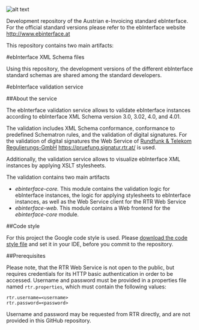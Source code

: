 ![alt text](https://github.com/pliegl/ebinterface/blob/master/site/images/logo.jpg?raw=true "ebInterface e-Invoice standard")


Development repository of the Austrian e-Invoicing standard ebInterface. For the official standard versions please refer to the ebInterface website http://www.ebinterface.at


This repository contains two main artifacts:

#ebInterface XML Schema files


Using this repository, the development versions of the different ebInterface standard schemas are shared among the standard developers.


#ebInterface validation service

##About the service

The ebInterface validation service allows to validate ebInterface instances according to ebInterface XML Schema version 3.0, 3.02, 4.0, and 4.01.

The validation includes XML Schema conformance, conformance to predefined Schematron rules, and the validation of digital signatures. For the validation of digital signatures the Web Service of [Rundfunk & Telekom Regulierungs-GmbH](http://www.rtr.at) https://pruefung.signatur.rtr.at/ is used.

Additionally, the validation service allows to visualize ebInterface XML instances by applying XSLT stylesheets.

The validation contains two main artifacts

 * *ebinterface-core.* This module contains the validation logic for ebInterface instances, the logic for applying stylesheets to ebInterface instances, as well as the Web Service client for the RTR Web Service
 * *ebinterface-web.* This module contains a Web frontend for the *ebinterface-core* module.

##Code style

For this project the Google code style is used. Please [download the code style file](https://code.google.com/p/google-styleguide/source/browse/trunk/intellij-java-google-style.xml) and set it in your IDE, before you commit to the repository. 

##Prerequisites

Please note, that the RTR Web Service is not open to the public, but requires credentials for its HTTP basic authentication in order to be accessed. Username and password must be provided in a properties file named ```rtr.properties```, which must contain the following values:

``` 
rtr.username=<username>
rtr.password=<password>
```

Username and password may be requested from RTR directly, and are not provided in this GitHub repository.



 



